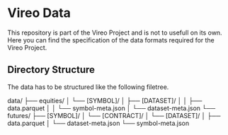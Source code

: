 # Vireo Data

This repository is part of the Vireo Project and is not to usefull on its own.
Here you can find the specification of the data formats required for the Vireo Project.

## Directory Structure
The data has to be structured like the following filetree.

data/
├── equities/
│   └── [SYMBOL]/
│       ├── [DATASET]/
│       │   ├── data.parquet
│       │   └── symbol-meta.json
│       └── dataset-meta.json
└── futures/
    ├── [SYMBOL]/
    │   └── [CONTRACT]/
    │       └── [DATASET]/
    │           ├── data.parquet
    │           └── dataset-meta.json
    └── symbol-meta.json
